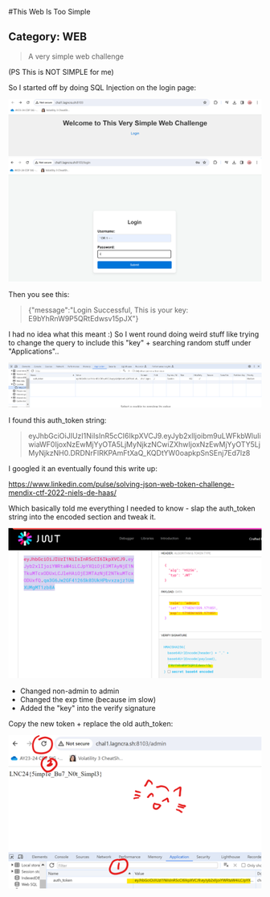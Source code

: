 #This Web Is Too Simple
## Category: WEB

> A very simple web challenge

(PS This is NOT SIMPLE for me)

So I started off by doing SQL Injection on the login page:

![One](./one.png)
![Two](./two.png)

Then you see this:

> {"message":"Login Successful, This is your key: E9bYhRnW9P5QRtEdwsv15pJX"}

I had no idea what this meant :)
So I went round doing weird stuff like trying to change the query to include this "key" + searching random stuff under "Applications"..

![Wat](./wat.png)

I found this auth_token string:

> eyJhbGciOiJIUzI1NiIsInR5cCI6IkpXVCJ9.eyJyb2xlIjoibm9uLWFkbWluIiwiaWF0IjoxNzEwMjYyOTA5LjMyNjkzNCwiZXhwIjoxNzEwMjYyOTY5LjMyNjkzNH0.DRDNrFlRKPAmFtXaQ_KQDtYW0oapkpSnSEnj7Ed7lz8

I googled it an eventually found this write up:

https://www.linkedin.com/pulse/solving-json-web-token-challenge-mendix-ctf-2022-niels-de-haas/

Which basically told me everything I needed to know - slap the auth_token string into the encoded section and tweak it.

![Waw](./waw.png)

- Changed non-admin to admin
- Changed the exp time (because im slow)
- Added the "key" into the verify signature

Copy the new token + replace the old auth_token:

![flag](./flag.png)
